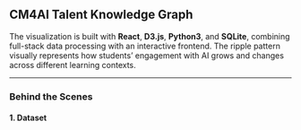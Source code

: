 ## CM4AI Talent Knowledge Graph

The visualization is built with **React**, **D3.js**, **Python3**, and **SQLite**, combining full-stack data processing with an interactive frontend. The ripple pattern visually represents how students’ engagement with AI grows and changes across different learning contexts.

***

### Behind the Scenes

#### 1. Dataset
